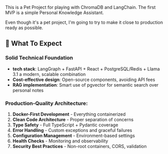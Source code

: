 This is a Pet Project for playing with ChromaDB and LangChain.
The first MVP is a simple Personal Knowledge Assistant. 

Even though it's a pet project, I'm going to try to make it close to production ready as possible.

## **🎉 What To Expect**

### **Solid Technical Foundation**

- **tech stack**: LangGraph + FastAPI + React + PostgreSQL/Redis + Llama 3.1 a modern, scalable combination
- **Cost-effective design**: Open-source components, avoiding API fees
- **RAG implementation**: Smart use of pgvector for semantic search over personal notes

### **Production-Quality Architecture:**

1. **Docker-First Development** - Everything containerized
2. **Clean Code Architecture** - Proper separation of concerns
3. **Type Safety** - Full TypeScript + Pydantic coverage
4. **Error Handling** - Custom exceptions and graceful failures
5. **Configuration Management** - Environment-based settings
6. **Health Checks** - Monitoring and observability
7. **Security Best Practices** - Non-root containers, CORS, validation

